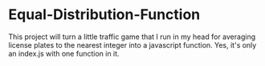 # Equal-Distribution-Function
This project will turn a little traffic game that I run in my head for averaging license plates to the nearest integer into a javascript function. Yes, it's only an index.js with one function in it.

